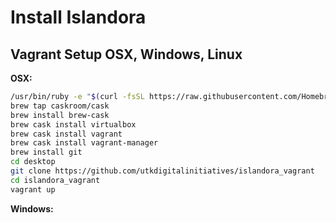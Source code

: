 # Install Islandora

## Vagrant Setup OSX, Windows, Linux

**OSX:**
```bash
/usr/bin/ruby -e "$(curl -fsSL https://raw.githubusercontent.com/Homebrew/install/master/install)"
brew tap caskroom/cask
brew install brew-cask
brew cask install virtualbox
brew cask install vagrant
brew cask install vagrant-manager
brew install git
cd desktop
git clone https://github.com/utkdigitalinitiatives/islandora_vagrant
cd islandora_vagrant
vagrant up
```
**Windows:**
